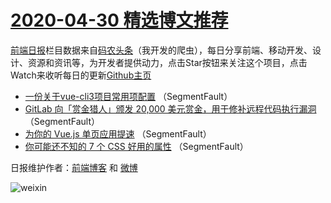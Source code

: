 # [2020-04-30 精选博文推荐](http://hao.caibaojian.com/date/2020/04/30)

[前端日报](http://caibaojian.com/c/news)栏目数据来自[码农头条](http://hao.caibaojian.com/)（我开发的爬虫），每日分享前端、移动开发、设计、资源和资讯等，为开发者提供动力，点击Star按钮来关注这个项目，点击Watch来收听每日的更新[Github主页](https://github.com/kujian/frontendDaily)
* [一份关于vue-cli3项目常用项配置](http://hao.caibaojian.com/141684.html) （SegmentFault）
* [GitLab 向「赏金猎人」颁发 20,000 美元赏金，用于修补远程代码执行漏洞](http://hao.caibaojian.com/141685.html) （SegmentFault）
* [为你的 Vue.js 单页应用提速](http://hao.caibaojian.com/141686.html) （SegmentFault）
* [你可能还不知的 7 个 CSS 好用的属性](http://hao.caibaojian.com/141687.html) （SegmentFault）

日报维护作者：[前端博客](http://caibaojian.com/) 和 [微博](http://caibaojian.com/go/weibo)

![weixin](https://user-images.githubusercontent.com/3055447/38468989-651132ac-3b80-11e8-8e6b-15122322a9d7.png)